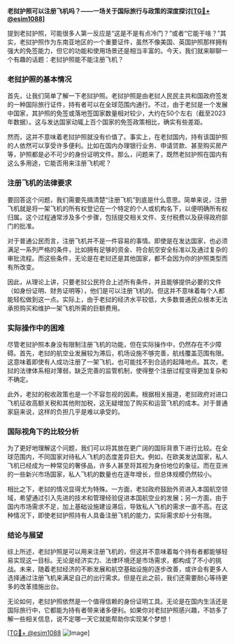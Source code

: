 **老挝护照可以注册飞机吗？——一场关于国际旅行与政策的深度探讨[[TG💪+ @esim1088](https://t.me/s/esim1088)]**

提到老挝护照，可能很多人第一反应是“这是不是有点冷门？”或者“它能干啥？”其实，老挝护照作为东南亚地区的一个重要证件，虽然不像美国、英国护照那样拥有强大的免签能力，但它的功能和使用场景还是相当丰富的。今天，我们就来聊聊一个有趣的话题：老挝护照能不能注册飞机？

### 老挝护照的基本情况

首先，让我们简单了解一下老挝护照。老挝护照是由老挝人民民主共和国政府签发的一种国际旅行证件，持有者可以在全球范围内通行。不过，由于老挝是一个发展中国家，其护照的免签或落地签国家数量相对较少，大约在50个左右（截至2023年数据）。这与发达国家动辄上百个国家的免签政策相比，确实有些差距。

然而，这并不意味着老挝护照就没有价值了。事实上，在老挝国内，持有该国护照的人依然可以享受许多便利。比如在国内办理银行业务、申请贷款、甚至购买房产等，护照都是必不可少的身份证明文件。那么，问题来了，既然老挝护照在国内有这么多用途，它能否用来注册飞机呢？

### 注册飞机的法律要求

要回答这个问题，我们需要先搞清楚“注册飞机”到底是什么意思。简单来说，注册飞机就是将一架飞机的所有权登记在一个特定的个人或机构名下，以便明确所有权归属。这个过程通常涉及多个步骤，包括提交相关文件、支付税费以及获得政府部门的批准。

对于普通公民而言，注册飞机并不是一件容易的事情。即使是在发达国家，也必须满足一系列严格的条件，比如拥有足够的资金、符合航空安全标准以及通过复杂的审批流程。而这些条件，无论是在老挝还是其他国家，都不会因为你的护照类型而有所改变。

因此，从理论上讲，只要老挝公民符合上述所有条件，并且能够提供必要的文件（如身份证明、财务证明等），他们是可以注册飞机的。但这并不意味着每个人都能轻松做到这一点。实际上，由于老挝的经济水平较低，大多数普通民众根本无法承担购买和维护一架飞机所需的巨额费用。

### 实际操作中的困难

尽管老挝护照本身没有限制注册飞机的功能，但在实际操作中，仍然存在不少障碍。首先，老挝的航空业发展较为滞后，机场设施不够完善，航线覆盖范围有限。这意味着即使有人成功注册了一架飞机，也可能找不到合适的起降地点。其次，老挝的法律体系相对薄弱，缺乏完善的监管机制，使得整个注册过程变得更加复杂和不确定。

此外，老挝的税收政策也是一个不容忽视的因素。根据相关报道，老挝政府对进口飞机征收高额关税和其他附加税，这无疑增加了购买和运营飞机的成本。对于普通家庭来说，这样的负担几乎是难以承受的。

### 国际视角下的比较分析

为了更好地理解这个问题，我们可以将其放在更广阔的国际背景下进行比较。在全球范围内，不同国家对待私人飞机的态度差异巨大。例如，在欧美发达国家，私人飞机已经成为一种常见的奢侈品，许多人甚至将其视为身份地位的象征。而在亚洲的一些新兴市场国家，私人飞机的数量也在逐年增长，但总体规模仍然较小。

相比之下，老挝的情况显得尤为特殊。一方面，老挝政府鼓励外资进入本国航空领域，希望通过引入先进的技术和管理经验促进本国航空业的发展；另一方面，由于国内市场需求不足，加上基础设施建设滞后，导致私人飞机的需求一直不高。在这种情况下，即使老挝护照持有人具备注册飞机的能力，实际需求却十分有限。

### 结论与展望

综上所述，老挝护照是可以用来注册飞机的，但这并不意味着每个持有者都能够轻易实现这一目标。无论是经济实力、法律环境还是市场需求，都构成了不小的挑战。未来，随着老挝经济的不断发展和航空基础设施的逐步改善，或许会有更多人选择通过注册飞机来满足自己的出行需求。但是在此之前，我们还需要耐心等待更多的改革措施出台。

无论如何，老挝护照依然是一个值得信赖的身份证明工具。无论是在国内生活还是国际旅行中，它都能为持有者带来诸多便利。如果你对老挝护照感兴趣，不妨多了解一些相关信息，说不定哪一天它就能帮助你实现某个梦想！

[[TG💪+ @esim1088](https://t.me/s/esim1088) ![Image](https://i.postimg.cc/4NQfJmqS/Snipaste-2025-05-13-00-14-12.png)]